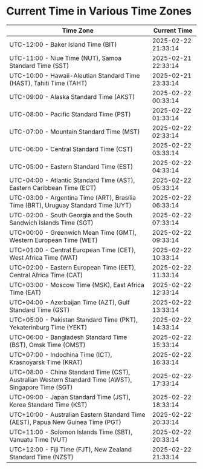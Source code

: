 # Current Time in Various Time Zones

| Time Zone | Current Time |
|-----------|--------------|
| UTC-12:00 - Baker Island Time (BIT) | 2025-02-22 21:33:14 |
| UTC-11:00 - Niue Time (NUT), Samoa Standard Time (SST) | 2025-02-21 22:33:14 |
| UTC-10:00 - Hawaii-Aleutian Standard Time (HAST), Tahiti Time (TAHT) | 2025-02-21 23:33:14 |
| UTC-09:00 - Alaska Standard Time (AKST) | 2025-02-22 00:33:14 |
| UTC-08:00 - Pacific Standard Time (PST) | 2025-02-22 01:33:14 |
| UTC-07:00 - Mountain Standard Time (MST) | 2025-02-22 02:33:14 |
| UTC-06:00 - Central Standard Time (CST) | 2025-02-22 03:33:14 |
| UTC-05:00 - Eastern Standard Time (EST) | 2025-02-22 04:33:14 |
| UTC-04:00 - Atlantic Standard Time (AST), Eastern Caribbean Time (ECT) | 2025-02-22 05:33:14 |
| UTC-03:00 - Argentina Time (ART), Brasília Time (BRT), Uruguay Standard Time (UYT) | 2025-02-22 06:33:14 |
| UTC-02:00 - South Georgia and the South Sandwich Islands Time (SGT) | 2025-02-22 07:33:14 |
| UTC±00:00 - Greenwich Mean Time (GMT), Western European Time (WET) | 2025-02-22 09:33:14 |
| UTC+01:00 - Central European Time (CET), West Africa Time (WAT) | 2025-02-22 10:33:14 |
| UTC+02:00 - Eastern European Time (EET), Central Africa Time (CAT) | 2025-02-22 11:33:14 |
| UTC+03:00 - Moscow Time (MSK), East Africa Time (EAT) | 2025-02-22 12:33:14 |
| UTC+04:00 - Azerbaijan Time (AZT), Gulf Standard Time (GST) | 2025-02-22 13:33:14 |
| UTC+05:00 - Pakistan Standard Time (PKT), Yekaterinburg Time (YEKT) | 2025-02-22 14:33:14 |
| UTC+06:00 - Bangladesh Standard Time (BST), Omsk Time (OMST) | 2025-02-22 15:33:14 |
| UTC+07:00 - Indochina Time (ICT), Krasnoyarsk Time (KRAT) | 2025-02-22 16:33:14 |
| UTC+08:00 - China Standard Time (CST), Australian Western Standard Time (AWST), Singapore Time (SGT) | 2025-02-22 17:33:14 |
| UTC+09:00 - Japan Standard Time (JST), Korea Standard Time (KST) | 2025-02-22 18:33:14 |
| UTC+10:00 - Australian Eastern Standard Time (AEST), Papua New Guinea Time (PGT) | 2025-02-22 20:33:14 |
| UTC+11:00 - Solomon Islands Time (SBT), Vanuatu Time (VUT) | 2025-02-22 20:33:14 |
| UTC+12:00 - Fiji Time (FJT), New Zealand Standard Time (NZST) | 2025-02-22 21:33:14 |
